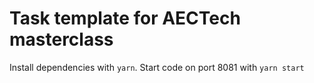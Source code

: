 # Task template for AECTech masterclass

Install dependencies with `yarn`.
Start code on port 8081 with `yarn start`

